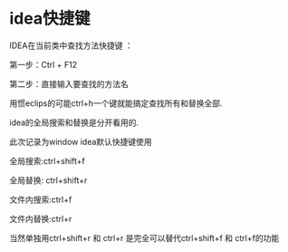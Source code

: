 # idea快捷键

IDEA在当前类中查找方法快捷键  ： 

第一步：Ctrl + F12

第二步：直接输入要查找的方法名



用惯eclips的可能ctrl+h一个键就能搞定查找所有和替换全部.

idea的全局搜索和替换是分开看用的.

此次记录为window idea默认快捷键使用

全局搜索:ctrl+shift+f

全局替换: ctrl+shift+r

文件内搜索:ctrl+f

文件内替换:ctrl+r

当然单独用ctrl+shift+r 和 ctrl+r 是完全可以替代ctrl+shift+f 和 ctrl+f的功能

